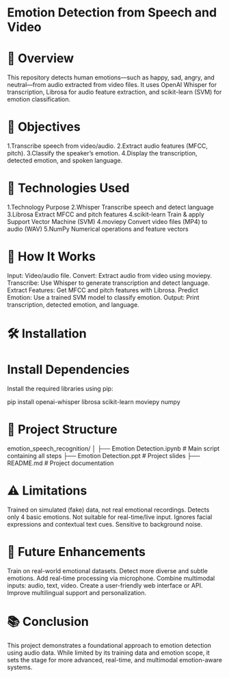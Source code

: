 # Emotion Detection from Speech and Video
# 📌 Overview
This repository detects human emotions—such as happy, sad, angry, and neutral—from audio extracted from video files. It uses OpenAI Whisper for transcription, Librosa for audio feature extraction, and scikit-learn (SVM) for emotion classification.

# 🎯 Objectives
1.Transcribe speech from video/audio.
2.Extract audio features (MFCC, pitch).
3.Classify the speaker’s emotion.
4.Display the transcription, detected emotion, and spoken language.

# 🧠 Technologies Used
1.Technology	Purpose
2.Whisper	Transcribe speech and detect language
3.Librosa	Extract MFCC and pitch features
4.scikit-learn	Train & apply Support Vector Machine (SVM)
4.moviepy	Convert video files (MP4) to audio (WAV)
5.NumPy	Numerical operations and feature vectors

# 🚀 How It Works
Input: Video/audio file.
Convert: Extract audio from video using moviepy.
Transcribe: Use Whisper to generate transcription and detect language.
Extract Features: Get MFCC and pitch features with Librosa.
Predict Emotion: Use a trained SVM model to classify emotion.
Output: Print transcription, detected emotion, and language.

# 🛠 Installation
# Install Dependencies
Install the required libraries using pip:

pip install openai-whisper librosa scikit-learn moviepy numpy

# 📁 Project Structure

emotion_speech_recognition/
│
├── Emotion Detection.ipynb     # Main script containing all steps
├── Emotion Detection.ppt       # Project slides
├── README.md                   # Project documentation


# ⚠️ Limitations
Trained on simulated (fake) data, not real emotional recordings.
Detects only 4 basic emotions.
Not suitable for real-time/live input.
Ignores facial expressions and contextual text cues.
Sensitive to background noise.

# 🔮 Future Enhancements
Train on real-world emotional datasets.
Detect more diverse and subtle emotions.
Add real-time processing via microphone.
Combine multimodal inputs: audio, text, video.
Create a user-friendly web interface or API.
Improve multilingual support and personalization.

# 📚 Conclusion
This project demonstrates a foundational approach to emotion detection using audio data. While limited by its training data and emotion scope, it sets the stage for more advanced, real-time, and multimodal emotion-aware systems.


